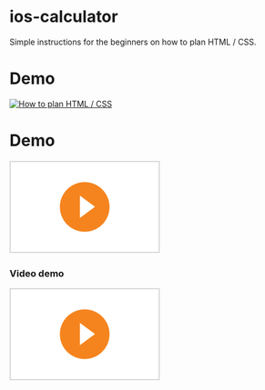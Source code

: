 # ios-calculator
Simple instructions for the beginners on how to plan HTML / CSS.


# Demo
[![How to plan HTML / CSS](http://img.youtube.com/vi/Om5qbkHOfao/0.jpg)](http://www.youtube.com/watch?v=Om5qbkHOfao)

# Demo
[![How to plan HTML / CSS](images/icon-play.png)](http://www.youtube.com/watch?v=Om5qbkHOfao)

<h3>Video demo</h3>
<a href="http://www.youtube.com/watch?v=Om5qbkHOfao" target="_blank"><img src="images/icon-play.png"></a>